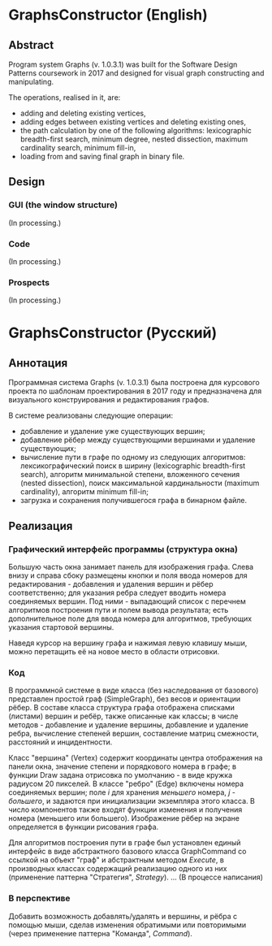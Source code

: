 # GraphsConstructor (English)
## Abstract
Program system Graphs (v. 1.0.3.1) was built for the Software Design Patterns coursework in 2017 and designed for visual graph constructing and manipulating.

The operations, realised in it, are:
- adding and deleting existing vertices,
- adding edges between existing vertices and deleting existing ones,
- the path calculation by one of the following algorithms: lexicographic breadth-first search, minimum degree, nested dissection, maximum cardinality search,
minimum fill-in,
- loading from and saving final graph in binary file.

## Design
### GUI (the window structure)

(In processing.)

### Code

(In processing.)

### Prospects

(In processing.)

# GraphsConstructor (Русский)
## Аннотация
Программная система Graphs (v. 1.0.3.1) была построена для курсового проекта по шаблонам проектирования в 2017 году и предназначена для визуального конструирования и
редактирования графов.

В системе реализованы следующие операции:
- добавление и удаление уже существующих вершин;
- добавление рёбер между существующими вершинами и удаление существующих;
- вычисление пути в графе по одному из следующих алгоритмов: лексикографический поиск в ширину (lexicographic breadth-first search), алгоритм минимальной степени, 
вложенного сечения (nested dissection), поиск максимальной кардинальности (maximum cardinality), алгоритм minimum fill-in;
- загрузка и сохранения получившегося графа в бинарном файле.

## Реализация
### Графический интерфейс программы (структура окна)

Большую часть окна занимает панель для изображения графа. Слева внизу и справа сбоку размещены кнопки и поля ввода номеров для редактирования - добавления и удаления
вершин и рёбер соответственно; для указания ребра следует вводить номера соединяемых вершин. Под ними - выпадающий список с перечнем алгоритмов построения пути и 
полем вывода результата; есть дополнительное поле для ввода номера для алгоритмов, требующих указания стартовой вершины.

Наведя курсор на вершину графа и нажимая левую клавишу мыши, можно перетащить её на новое место в области отрисовки.

### Код

В программной системе в виде класса (без наследования от базового) представлен простой граф (SimpleGraph), без весов и ориентации рёбер. В составе класса структура 
графа отображена списками (листами) вершин и ребёр, также описанные как классы; в числе методов - добавление и удаление вершины, добавление и удаление ребра,
вычисление степеней вершин, составление матриц смежности, расстояний и инцидентности.

Класс "вершина" (Vertex) содержит координаты центра отображения на панели окна, значение степени и порядкового номера в графе; в функции Draw задана отрисовка по 
умолчанию - в виде кружка радиусом 20 пикселей. В классе "ребро" (Edge) включены номера соединяемых вершин; поле *i* для хранения *меньшего* номера, *j* - *большего*, 
и задаются при инициализации экземпляра этого класса. В число компонентов также входят функции изменения и получения номера (меньшего или большего). Изображение рёбер
на экране определяется в функции рисования графа.

Для алгоритмов построения пути в графе был установлен единый интерфейс в виде абстрактного базового класса GraphCommand со ссылкой на объект "граф" и абстрактным
методом *Execute*, в производных классах содержащий реализацию одного из них (применение паттерна "Стратегия", *Strategy*). ... (В процессе написания)

### В перспективе

Добавить возможность добавлять/удалять и вершины, и рёбра с помощью мыши, сделав изменения обратимыми или повторимыми (через применение паттерна "Команда", 
*Command*).
